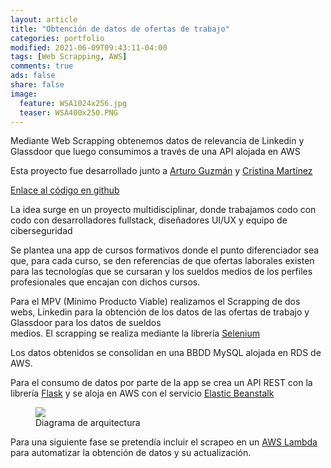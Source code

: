 ```yaml
---
layout: article
title: "Obtención de datos de ofertas de trabajo"
categories: portfolio
modified: 2021-06-09T09:43:11-04:00
tags: [Web Scrapping, AWS]
comments: true
ads: false
share: false
image:
  feature: WSA1024x256.jpg
  teaser: WSA400x250.PNG
---
```


Mediante Web Scrapping obtenemos datos de relevancia de Linkedin y Glassdoor 
que luego consumimos a través de una API alojada en AWS

Esta proyecto fue desarrollado junto a [Arturo Guzmán](https://www.linkedin.com/in/arturo-guzm%C3%A1n-solera/) y [Cristina Martínez](https://www.linkedin.com/in/cristina-mart%C3%ADnez-garc%C3%ADa-438209170/)

[Enlace al código en github](https://github.com/FcoJavierMelo/my_projects/tree/main/Linkedin%26Glassdoor%20Data)

La idea surge en un proyecto multidisciplinar, donde trabajamos codo con codo con desarrolladores fullstack, 
diseñadores UI/UX y equipo de ciberseguridad

Se plantea una app de cursos formativos donde el punto diferenciador sea que, para cada curso,
se den referencias de que ofertas laborales existen para las tecnologías que se cursaran 
y los sueldos medios de los perfiles profesionales que encajan con dichos cursos.

Para el MPV (Mínimo Producto Viable) realizamos el Scrapping de dos webs, Linkedin para 
la obtención de los datos de las ofertas de trabajo y Glassdoor para los datos de sueldos  
medios. El scrapping se realiza mediante la librería [Selenium](https://selenium-python.readthedocs.io/)

Los datos obtenidos se consolidan en una BBDD MySQL alojada en RDS de AWS.

Para el consumo de datos por parte de la app se crea un API REST con la librería [Flask](https://flask.palletsprojects.com/en/2.0.x/) 
y se aloja en AWS con el servicio [Elastic Beanstalk](https://docs.aws.amazon.com/es_es/elasticbeanstalk/latest/dg/Welcome.html)

<figure>
	<img src="{{ site.url }}/images/WSA1.PNG">
	<figcaption>Diagrama de arquitectura</figcaption>
</figure>  

Para una siguiente fase se pretendía incluir el scrapeo en un [AWS Lambda](https://aws.amazon.com/es/lambda/?nc2=type_a) 
para automatizar la obtención de datos y su actualización.


 

